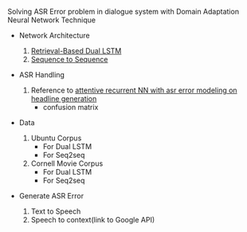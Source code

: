 Solving ASR Error problem in dialogue system with Domain Adaptation Neural Network Technique

+ Network Architecture
  1. [Retrieval-Based Dual LSTM](https://arxiv.org/pdf/1506.08909.pdf)
  2. [Sequence to Sequence](https://arxiv.org/pdf/1506.05869.pdf)

+ ASR Handling
  1. Reference to [attentive recurrent NN with asr error modeling on headline generation](https://arxiv.org/pdf/1612.08375.pdf)
      * confusion matrix

+ Data
  1. Ubuntu Corpus
      * For Dual LSTM
      * For Seq2seq
  2. Cornell Movie Corpus
      * For Dual LSTM
      * For Seq2seq

+ Generate ASR Error
  1. Text to Speech
  2. Speech to context(link to Google API)
